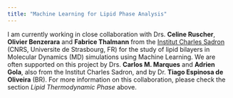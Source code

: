 ```yaml
---
title: "Machine Learning for Lipid Phase Analysis"
---
```


I am currently working in close collaboration with Drs. **Celine Ruscher**, **Olivier Benzerara** and **Fabrice Thalmann**
from the [Institut Charles Sadron](https://www.ics-cnrs.unistra.fr) (CNRS, Universite de Strasbourg, FR)
for the study of lipid bilayers in Molecular Dynamics (MD) simulations using Machine Learning. We are often supported
on this project by Drs. **Carlos M. Marques** and **Adrien Gola**, also from the Institut Charles Sadron, and by
Dr. **Tiago Espinosa de Oliveira** (BR). For more information on this collaboration, please check the section *Lipid Thermodynamic Phase*
above.
